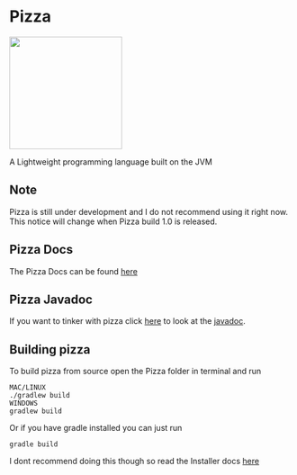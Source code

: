 # Pizza
<img src=https://raw.githubusercontent.com/Interfiber/Pizza/master/repo/images/logo.png height=200 width=200><img>

A Lightweight programming language built on the JVM

## Note
Pizza is still under development and I do not recommend using it right now. This notice will change when Pizza build 1.0 is
released.


## Pizza Docs
The Pizza Docs can be found [here](https://interfiber.github.io/pizza-docs)
## Pizza Javadoc
If you want to tinker with pizza click [here](https://interfiber.github.io/pizza/dev/javadoc) to look at the [javadoc](https://en.wikipedia.org/wiki/Javadoc).
## Building pizza
To build pizza from source open the Pizza folder in terminal and run 
```
MAC/LINUX
./gradlew build
WINDOWS
gradlew build
```
Or if you have gradle installed you can just run
```
gradle build

```
I dont recommend doing this though so read the Installer docs [here](https://interfiber.github.io/docs/pizza-installer)
